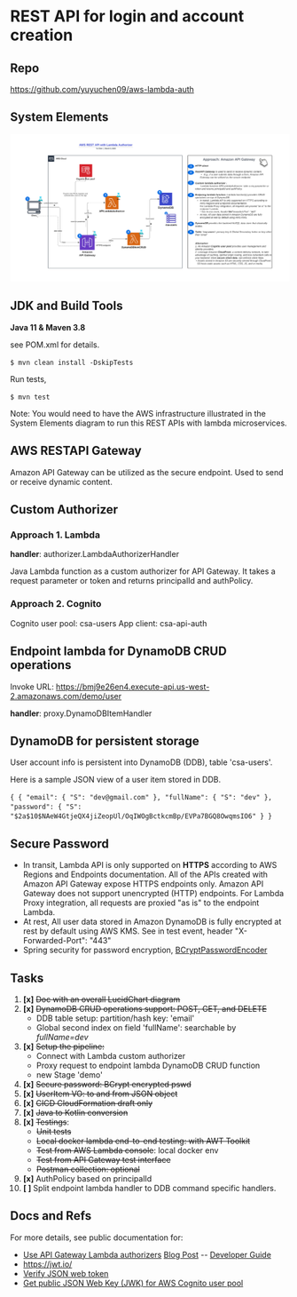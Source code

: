 # REST API for login and account creation

## Repo
https://github.com/yuyuchen09/aws-lambda-auth

## System Elements

![AWS REST API with Lambda Authorizer.png](AWS%20REST%20API%20with%20Lambda%20Authorizer.png)

## JDK and Build Tools
**Java 11 & Maven 3.8**

see POM.xml for details.

`$ mvn clean install -DskipTests
`

Run tests,

`$ mvn test
`

Note: You would need to have the AWS infrastructure illustrated in the System Elements diagram to run this REST APIs with lambda microservices. 

## AWS RESTAPI Gateway 
Amazon API Gateway can be utilized as the secure endpoint. Used to send or receive dynamic content.

## Custom Authorizer

### Approach 1. Lambda
**handler**: authorizer.LambdaAuthorizerHandler

Java Lambda function as a custom authorizer for API Gateway. It takes a request parameter or token and returns principalId and authPolicy.

### Approach 2. Cognito 
Cognito user pool: csa-users
App client: csa-api-auth


## Endpoint lambda for DynamoDB CRUD operations
Invoke URL: https://bmj9e26en4.execute-api.us-west-2.amazonaws.com/demo/user

**handler**: proxy.DynamoDBItemHandler


## DynamoDB for persistent storage
User account info is persistent into DynamoDB (DDB), table 'csa-users'.

Here is a sample JSON view of a user item stored in DDB.

`
{
{
"email": {
"S": "dev@gmail.com"
},
"fullName": {
"S": "dev"
},
"password": {
"S": "$2a$10$NAeW4GtjeQX4jiZeopUl/OqIWOgBctkcmBp/EVPa7BGQ8OwqmsIO6"
}
}
`
## Secure Password
- In transit, Lambda API is only supported on **HTTPS** according to AWS Regions and Endpoints documentation. All of the APIs created with Amazon API Gateway expose HTTPS endpoints only. Amazon API Gateway does not support unencrypted (HTTP) endpoints.
  For Lambda Proxy integration, all requests are proxied "as is" to the endpoint Lambda. 
- At rest, All user data stored in Amazon DynamoDB is fully encrypted at rest by default using AWS KMS.
See in test event, header "X-Forwarded-Port": "443"
- Spring security for password encryption, <a href= https://docs.spring.io/spring-security/site/docs/5.0.0.RELEASE/api/>BCryptPasswordEncoder</a>

## Tasks
1. **[x]** ~~Doc with an overall LucidChart diagram~~
2. **[x]** ~~DynamoDB CRUD operations support: POST, GET, and DELETE~~
   * DDB table setup: partition/hash key: 'email'
   * Global second index on field 'fullName': searchable by _fullName=dev_
3. **[x]** ~~Setup the pipeline:~~
   * Connect with Lambda custom authorizer
   * Proxy request to endpoint lambda DynamoDB CRUD function
   * new Stage 'demo'
4. **[x]** ~~Secure password: BCrypt encrypted pswd~~
5. **[x]** ~~UserItem VO: to and from JSON object~~
6. **[x]** ~~CICD CloudFormation draft only~~
7. **[x]** ~~Java to Kotlin conversion~~
8. **[x]** ~~Testings~~:
   * ~~Unit tests~~
   * ~~Local docker lambda end-to-end testing: with AWT Toolkit~~
   * ~~Test from AWS Lambda console~~: local docker env
   * ~~Test from API Gateway test interface~~
   * ~~Postman collection: optional~~
9. **[x]** AuthPolicy based on principalId
10. **[ ]** Split endpoint lambda handler to DDB command specific handlers.

## Docs and Refs ##
For more details, see public documentation for:
- [Use API Gateway Lambda authorizers](https://docs.aws.amazon.com/apigateway/latest/developerguide/apigateway-use-lambda-authorizer.html)
  [Blog Post](https://aws.amazon.com/blogs/compute/introducing-custom-authorizers-in-amazon-api-gateway/) -- [Developer Guide](http://docs.aws.amazon.com/apigateway/latest/developerguide/use-custom-authorizer.html)
- https://jwt.io/
- [Verify JSON web token](https://docs.aws.amazon.com/cognito/latest/developerguide/amazon-cognito-user-pools-using-tokens-verifying-a-jwt.html)
- [Get public JSON Web Key (JWK) for AWS Cognito user pool](  https://cognito-idp.us-west-2.amazonaws.com/us-west-2_AjUDJ7k89/.well-known/jwks.json)
